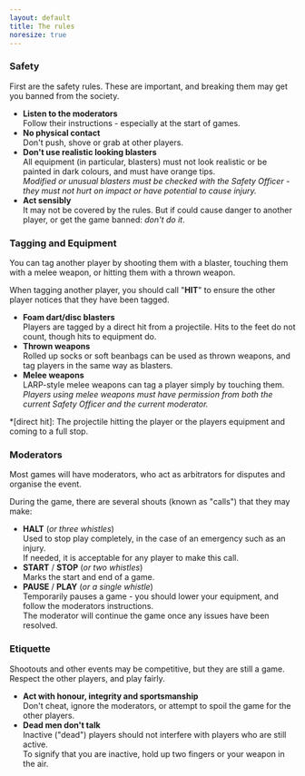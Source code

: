 ```yaml
---
layout: default
title: The rules
noresize: true
---
```


### Safety

First are the safety rules. These are important, and breaking them may get you banned from the society.
		
- **Listen to the moderators**
  <br/> Follow their instructions - especially at the start of games.
- **No physical contact**
  <br/> Don't push, shove or grab at other players.
- **Don't use realistic looking blasters**
  <br/> All equipment (in particular, blasters) must not look realistic or be painted in dark colours, and must have orange tips.
  <br/> *Modified or unusual blasters must be checked with the Safety Officer - they must not hurt on impact or have potential to cause injury.*
- **Act sensibly**
  <br/> It may not be covered by the rules. But if could cause danger to another player, or get the game banned: *don't do it*.

### Tagging and Equipment
		
You can tag another player by shooting them with a blaster, touching them with a melee weapon, or hitting them with a thrown weapon.

When tagging another player, you should call &quot;**HIT**&quot; to ensure the other player notices that they have been tagged.

- **Foam dart/disc blasters**
  <br/> Players are tagged by a direct hit from a projectile. Hits to the feet do not count, though hits to equipment do.
- **Thrown weapons**
  <br/> Rolled up socks or soft beanbags can be used as thrown weapons, and tag players in the same way as blasters.
- **Melee weapons**
  <br/> LARP-style melee weapons can tag a player simply by touching them.
  <br/> *Players using melee weapons must have permission from both the current Safety Officer and the current moderator.*

*[direct hit]: The projectile hitting the player or the players equipment and coming to a full stop.

### Moderators

Most games will have moderators, who act as arbitrators for disputes and organise the event.

During the game, there are several shouts (known as &quot;calls&quot;) that they may make:

- **HALT** (*or three whistles*)
  <br/> Used to stop play completely, in the case of an emergency such as an injury.
  <br/> If needed, it is acceptable for any player to make this call.
- **START** / **STOP** (*or two whistles*)
  <br/> Marks the start and end of a game.
- **PAUSE** / **PLAY** (*or a single whistle*)
  <br/> Temporarily pauses a game - you should lower your equipment, and follow the moderators instructions.
  <br/> The moderator will continue the game once any issues have been resolved.

### Etiquette

Shootouts and other events may be competitive, but they are still a game. Respect the other players, and play fairly.
	
- **Act with honour, integrity and sportsmanship**
  <br/> Don't cheat, ignore the moderators, or attempt to spoil the game for the other players.
- **Dead men don't talk**
  <br/> Inactive (&quot;dead&quot;) players should not interfere with players who are still active. <br/> To signify that you are inactive, hold up two fingers or your weapon in the air.
